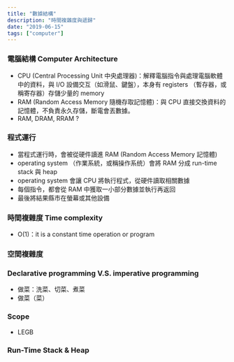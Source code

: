 ```yaml
---
title: "數據結構"
description: "時間複雜度與遞歸"
date: "2019-06-15"
tags: ["computer"]
---
```


### 電腦結構 Computer Architecture
- CPU (Central Processing Unit 中央處理器)：解釋電腦指令與處理電腦軟體中的資料，與 I/O 設備交互（如滑鼠、鍵盤），本身有 registers （暫存器，或稱寄存器）存儲少量的 memory
- RAM (Random Access Memory 隨機存取記憶體)：與 CPU 直接交換資料的記憶體，不負責永久存儲，斷電會丟數據。
- RAM, DRAM, RRAM ?

### 程式運行
- 當程式運行時，會被從硬件讀進 RAM (Random Access Memory 記憶體)
- operating system （作業系統，或稱操作系统）會將 RAM 分成 run-time stack 與 heap
- operating system 會讓 CPU 將執行程式，從硬件讀取相關數據
- 每個指令，都會從 RAM 中獲取一小部分數據並執行再返回
- 最後將結果縣市在螢幕或其他設備 

### 時間複雜度 Time complexity
- O(1)：it is a constant time operation or program

### 空間複雜度

### Declarative programming V.S. imperative programming
- 做菜：洗菜、切菜、煮菜
- 做菜（菜）

### Scope
- LEGB

### Run-Time Stack & Heap
